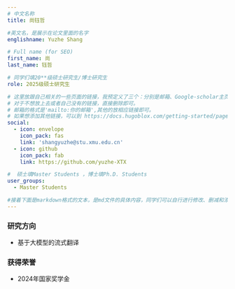 ```yaml
---
# 中文名称
title: 尚钰哲

#英文名，是展示在论文里面的名字
englishname: Yuzhe Shang

# Full name (for SEO)
first_name: 尚
last_name: 钰哲

# 同学们填20**级硕士研究生/博士研究生
role: 2025级硕士研究生

# 这里放跟自己相关的一些页面的链接，我预定义了三个：分别是邮箱、Google-scholar主页和github主页
# 对于不想放上去或者自己没有的链接，直接删除即可。
# 邮箱的格式是'mailto:你的邮箱',其他的放相应链接即可。
# 如果想添加其他链接，可以到 https://docs.hugoblox.com/getting-started/page-builder/#icons 上去找图标，或者直接放在下面的详细介绍上
social:
  - icon: envelope
    icon_pack: fas
    link: 'shangyuzhe@stu.xmu.edu.cn'
  - icon: github
    icon_pack: fab
    link: https://github.com/yuzhe-XTX

#  硕士填Master Students ，博士填Ph.D. Students
user_groups:
  - Master Students

#接着下面是markdown格式的文本，是md文件的具体内容，同学们可以自行进行修改、删减和添加
---
```

<!-- 以下内容一定要遵循markdown语法 -->
<!-- ###代表的是以三级标题的形式展示后面的文本，* 代表以列表的形式展示后面的文本-->

<!-- 这里可以先放一段简要自我介绍或者是自己想要放上去的一些链接 ，不想放的话也可以删了-->

### 研究方向
* 基于大模型的流式翻译

<!-- 可以放校内外的一些荣誉，包括荣誉称号、奖学金、企业未来之星等等 -->
### 获得荣誉
* 2024年国家奖学金
